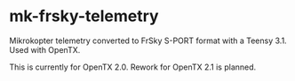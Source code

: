 # mk-frsky-telemetry
Mikrokopter telemetry converted to FrSky S-PORT format with a Teensy 3.1. Used with OpenTX.

This is currently for OpenTX 2.0. 
Rework for OpenTX 2.1 is planned.
